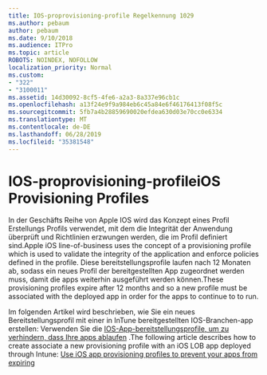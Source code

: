 ```yaml
---
title: IOS-proprovisioning-profile Regelkennung 1029
ms.author: pebaum
author: pebaum
ms.date: 9/10/2018
ms.audience: ITPro
ms.topic: article
ROBOTS: NOINDEX, NOFOLLOW
localization_priority: Normal
ms.custom:
- "322"
- "3100011"
ms.assetid: 14d30092-8cf5-4fe6-a2a3-8a337e96cb1c
ms.openlocfilehash: a13f24e9f9a984eb6c45a84e6f46176413f08f5c
ms.sourcegitcommit: 5fb7a4b28859690020efdea630d03e70cc0e6334
ms.translationtype: MT
ms.contentlocale: de-DE
ms.lasthandoff: 06/28/2019
ms.locfileid: "35381548"
---
```

# <a name="ios-provisioning-profiles"></a><span data-ttu-id="bfe69-102">IOS-proprovisioning-profile</span><span class="sxs-lookup"><span data-stu-id="bfe69-102">iOS Provisioning Profiles</span></span>

<span data-ttu-id="bfe69-103">In der Geschäfts Reihe von Apple IOS wird das Konzept eines Profil Erstellungs Profils verwendet, mit dem die Integrität der Anwendung überprüft und Richtlinien erzwungen werden, die im Profil definiert sind.</span><span class="sxs-lookup"><span data-stu-id="bfe69-103">Apple iOS line-of-business uses the concept of a provisioning profile which is used to validate the integrity of the application and enforce policies defined in the profile.</span></span> <span data-ttu-id="bfe69-104">Diese bereitstellungsprofile laufen nach 12 Monaten ab, sodass ein neues Profil der bereitgestellten App zugeordnet werden muss, damit die apps weiterhin ausgeführt werden können.</span><span class="sxs-lookup"><span data-stu-id="bfe69-104">These provisioning profiles expire after 12 months and so a new profile must be associated with the deployed app in order for the apps to continue to to run.</span></span>
  
<span data-ttu-id="bfe69-105">Im folgenden Artikel wird beschrieben, wie Sie ein neues Bereitstellungsprofil mit einer in InTune bereitgestellten IOS-Branchen-app erstellen: Verwenden Sie die [IOS-App-bereitstellungsprofile, um zu verhindern, dass Ihre apps ablaufen](https://docs.microsoft.com/intune/app-provisioning-profile-ios) .</span><span class="sxs-lookup"><span data-stu-id="bfe69-105">The following article describes how to create associate a new provisioning profile with an iOS LOB app deployed through Intune: [Use iOS app provisioning profiles to prevent your apps from expiring](https://docs.microsoft.com/intune/app-provisioning-profile-ios)</span></span>
  
